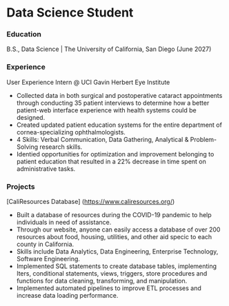 # Data Science Student

### Education
B.S., Data Science | The University of California, San Diego (June 2027)

### Experience
User Experience Intern @ UCI Gavin Herbert Eye Institute
- Collected data in both surgical and postoperative cataract appointments through conducting 35 patient interviews to determine how a better patient-web interface experience with health systems could be designed.
- Created updated patient education systems for the entire department of cornea-specializing ophthalmologists.
- 4 Skills: Verbal Communication, Data Gathering, Analytical & Problem-Solving research skills.
- Identi ed opportunities for optimization and improvement belonging to patient education that resulted in a 22% decrease in time spent on administrative tasks.

### Projects
[CaliResources Database] (https://www.caliresources.org/)
- Built a database of resources during the COVID-19 pandemic to help individuals in need of assistance.
- Through our website, anyone can easily access a database of over 200 resources about food, housing, utilities, and other aid speci c to each county in California.
- Skills include Data Analytics, Data Engineering, Enterprise Technology, Software Engineering.
- Implemented SQL statements to create database tables, implementing  lters, conditional statements, views, triggers, store procedures and functions for data cleaning, transforming, and manipulation.
- Implemented automated pipelines to improve ETL processes and increase data loading performance.
